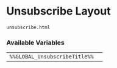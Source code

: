 # Unsubscribe Layout

`unsubscribe.html`

### Available Variables
|||
|---|---|
| `%%GLOBAL_UnsubscribeTitle%%` |
